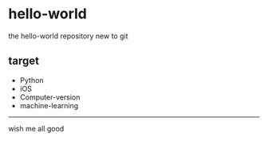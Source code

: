 # hello-world
the hello-world repository
new to git 
## target
  - Python
  - iOS
  - Computer-version
  - machine-learning

---
wish me all good
